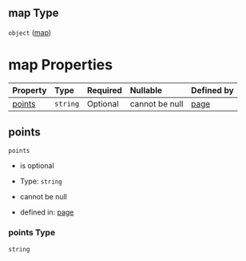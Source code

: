 ## map Type

`object` ([map](page-properties-map.md))

# map Properties

| Property          | Type     | Required | Nullable       | Defined by                                                                                                    |
| :---------------- | :------- | :------- | :------------- | :------------------------------------------------------------------------------------------------------------ |
| [points](#points) | `string` | Optional | cannot be null | [page](page-properties-map-properties-points.md "dogwood/page.schema.json#/properties/map/properties/points") |

## points



`points`

* is optional

* Type: `string`

* cannot be null

* defined in: [page](page-properties-map-properties-points.md "dogwood/page.schema.json#/properties/map/properties/points")

### points Type

`string`
